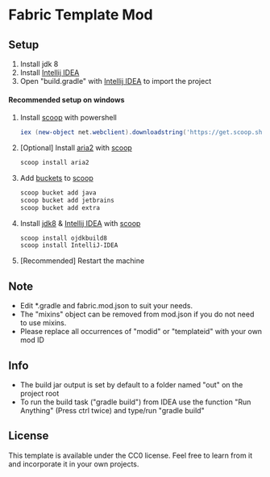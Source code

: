 # Fabric Template Mod

## Setup
1. Install jdk 8
2. Install [Intellij IDEA]( https://www.jetbrains.com/idea/ )
4. Open "build.gradle" with [Intellij IDEA]( https://www.jetbrains.com/idea/ ) to import the project

#### Recommended setup on windows
1. Install [scoop]( https://github.com/lukesampson/scoop#installation ) with powershell
    ```powershell
    iex (new-object net.webclient).downloadstring('https://get.scoop.sh')
    ```

2. [Optional] Install [aria2]( https://github.com/aria2/aria2 ) with [scoop]( https://github.com/lukesampson/scoop#installation )
    ```powershell
    scoop install aria2
    ```
3. Add [buckets]( https://github.com/lukesampson/scoop#known-application-buckets ) to [scoop]( https://github.com/lukesampson/scoop#installation )
    ```powershell
    scoop bucket add java
    scoop bucket add jetbrains 
    scoop bucket add extra
    ```
4. Install [jdk8]( https://openjdk.java.net/ ) & [Intellij IDEA]( https://www.jetbrains.com/idea/ ) with [scoop]( https://github.com/lukesampson/scoop#installation )
    ```powershell
   scoop install ojdkbuild8
   scoop install IntelliJ-IDEA
   ```
5. [Recommended] Restart the machine
## Note
  * Edit *.gradle and fabric.mod.json to suit your needs.
  * The "mixins" object can be removed from mod.json if you do not need to use mixins.
  * Please replace all occurrences of "modid" or "templateid" with your own mod ID

## Info
 * The build jar output is set by default to a folder named "out" on the project root
 * To run the build task ("gradle build") from IDEA use the function "Run Anything" (Press ctrl twice) and type/run "gradle build"

## License

This template is available under the CC0 license. Feel free to learn from it and incorporate it in your own projects.
